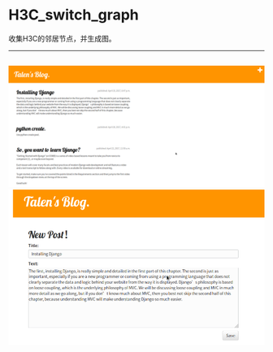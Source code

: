 # H3C_switch_graph
收集H3C的邻居节点，并生成图。

----
![image](https://github.com/talenhao/django_girls_study/blob/master/screenshots/Screenshot_20170425_122029.png?raw=true)
![image](https://github.com/talenhao/django_girls_study/blob/master/screenshots/Screenshot_20170425_122042.png?raw=true)
----

